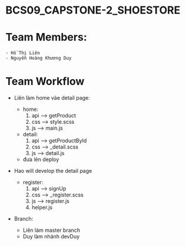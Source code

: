 # BCS09_CAPSTONE-2_SHOESTORE
# Team Members:
    - Hồ Thị Liên
    - Nguyễn Hoàng Khương Duy

# Team Workflow
- Liên làm home vàe detail page:
    + home: 
        1. api --> getProduct
        2. css --> style.scss
        3. js --> main.js
    + detail: 
        1. api --> getProductById
        2. css --> _detail.scss
        3. js --> detail.js
    + đưa lên deploy

- Hao will develop the detail page 
    + register: 
        1. api --> signUp
        2. css --> _register.scss
        3. js --> register.js
        4. helper.js

- Branch: 
    + Liên làm master branch
    + Duy làm nhánh devDuy
